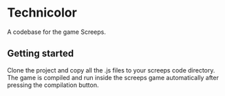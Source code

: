 # Technicolor
A codebase for the game Screeps.

## Getting started
Clone the project and copy all the .js files to your screeps code directory. The game is compiled and run inside the screeps game automatically after pressing the compilation button.





